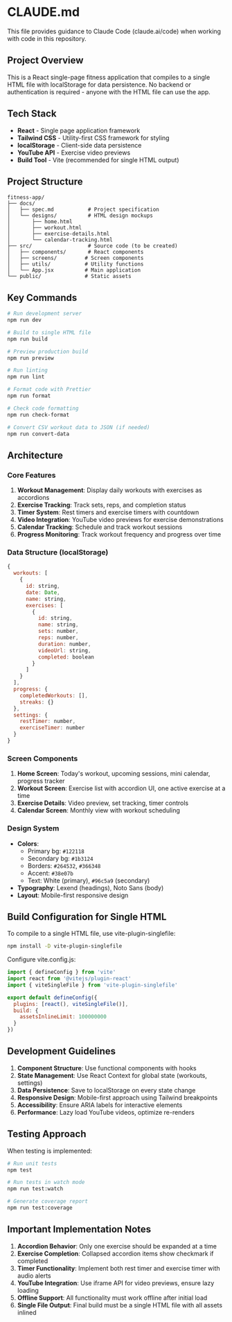 # CLAUDE.md

This file provides guidance to Claude Code (claude.ai/code) when working with code in this repository.

## Project Overview

This is a React single-page fitness application that compiles to a single HTML file with localStorage for data persistence. No backend or authentication is required - anyone with the HTML file can use the app.

## Tech Stack

- **React** - Single page application framework
- **Tailwind CSS** - Utility-first CSS framework for styling
- **localStorage** - Client-side data persistence
- **YouTube API** - Exercise video previews
- **Build Tool** - Vite (recommended for single HTML output)

## Project Structure

```
fitness-app/
├── docs/
│   ├── spec.md           # Project specification
│   └── designs/          # HTML design mockups
│       ├── home.html
│       ├── workout.html
│       ├── exercise-details.html
│       └── calendar-tracking.html
├── src/                  # Source code (to be created)
│   ├── components/       # React components
│   ├── screens/         # Screen components
│   ├── utils/           # Utility functions
│   └── App.jsx          # Main application
└── public/              # Static assets
```

## Key Commands

```bash
# Run development server
npm run dev

# Build to single HTML file
npm run build

# Preview production build
npm run preview

# Run linting
npm run lint

# Format code with Prettier
npm run format

# Check code formatting
npm run check-format

# Convert CSV workout data to JSON (if needed)
npm run convert-data
```

## Architecture

### Core Features
1. **Workout Management**: Display daily workouts with exercises as accordions
2. **Exercise Tracking**: Track sets, reps, and completion status
3. **Timer System**: Rest timers and exercise timers with countdown
4. **Video Integration**: YouTube video previews for exercise demonstrations
5. **Calendar Tracking**: Schedule and track workout sessions
6. **Progress Monitoring**: Track workout frequency and progress over time

### Data Structure (localStorage)
```javascript
{
  workouts: [
    {
      id: string,
      date: Date,
      name: string,
      exercises: [
        {
          id: string,
          name: string,
          sets: number,
          reps: number,
          duration: number,
          videoUrl: string,
          completed: boolean
        }
      ]
    }
  ],
  progress: {
    completedWorkouts: [],
    streaks: {}
  },
  settings: {
    restTimer: number,
    exerciseTimer: number
  }
}
```

### Screen Components
1. **Home Screen**: Today's workout, upcoming sessions, mini calendar, progress tracker
2. **Workout Screen**: Exercise list with accordion UI, one active exercise at a time
3. **Exercise Details**: Video preview, set tracking, timer controls
4. **Calendar Screen**: Monthly view with workout scheduling

### Design System
- **Colors**:
  - Primary bg: `#122118`
  - Secondary bg: `#1b3124`
  - Borders: `#264532`, `#366348`
  - Accent: `#38e07b`
  - Text: White (primary), `#96c5a9` (secondary)
- **Typography**: Lexend (headings), Noto Sans (body)
- **Layout**: Mobile-first responsive design

## Build Configuration for Single HTML

To compile to a single HTML file, use vite-plugin-singlefile:

```bash
npm install -D vite-plugin-singlefile
```

Configure vite.config.js:
```javascript
import { defineConfig } from 'vite'
import react from '@vitejs/plugin-react'
import { viteSingleFile } from 'vite-plugin-singlefile'

export default defineConfig({
  plugins: [react(), viteSingleFile()],
  build: {
    assetsInlineLimit: 100000000
  }
})
```

## Development Guidelines

1. **Component Structure**: Use functional components with hooks
2. **State Management**: Use React Context for global state (workouts, settings)
3. **Data Persistence**: Save to localStorage on every state change
4. **Responsive Design**: Mobile-first approach using Tailwind breakpoints
5. **Accessibility**: Ensure ARIA labels for interactive elements
6. **Performance**: Lazy load YouTube videos, optimize re-renders

## Testing Approach

When testing is implemented:
```bash
# Run unit tests
npm test

# Run tests in watch mode
npm run test:watch

# Generate coverage report
npm run test:coverage
```

## Important Implementation Notes

1. **Accordion Behavior**: Only one exercise should be expanded at a time
2. **Exercise Completion**: Collapsed accordion items show checkmark if completed
3. **Timer Functionality**: Implement both rest timer and exercise timer with audio alerts
4. **YouTube Integration**: Use iframe API for video previews, ensure lazy loading
5. **Offline Support**: All functionality must work offline after initial load
6. **Single File Output**: Final build must be a single HTML file with all assets inlined